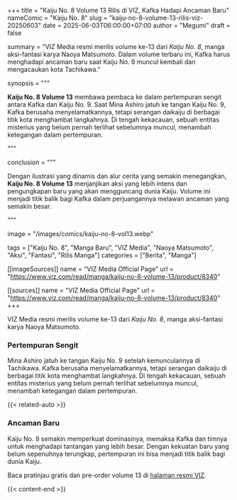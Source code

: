 +++
title = "Kaiju No. 8 Volume 13 Rilis di VIZ, Kafka Hadapi Ancaman Baru"
nameComic = "Kaiju No. 8"
slug = "kaiju-no-8-volume-13-rilis-viz-20250603"
date = 2025-06-03T06:00:00+07:00
author = "Megumi"
draft = false

summary = "VIZ Media resmi merilis volume ke-13 dari *Kaiju No. 8*, manga aksi-fantasi karya Naoya Matsumoto. Dalam volume terbaru ini, Kafka harus menghadapi ancaman baru saat Kaiju No. 9 muncul kembali dan mengacaukan kota Tachikawa."

synopsis = """<p><strong>Kaiju No. 8 Volume 13</strong> membawa pembaca ke dalam pertempuran sengit antara Kafka dan Kaiju No. 9. Saat Mina Ashiro jatuh ke tangan Kaiju No. 9, Kafka berusaha menyelamatkannya, tetapi serangan daikaiju di berbagai titik kota menghambat langkahnya. Di tengah kekacauan, sebuah entitas misterius yang belum pernah terlihat sebelumnya muncul, menambah ketegangan dalam pertempuran.</p>"""

conclusion = """<p>Dengan ilustrasi yang dinamis dan alur cerita yang semakin menegangkan, <strong>Kaiju No. 8 Volume 13</strong> menjanjikan aksi yang lebih intens dan pengungkapan baru yang akan mengguncang dunia Kaiju. Volume ini menjadi titik balik bagi Kafka dalam perjuangannya melawan ancaman yang semakin besar.</p>"""

image = "/images/comics/kaiju-no-8-vol13.webp"

tags = ["Kaiju No. 8", "Manga Baru", "VIZ Media", "Naoya Matsumoto", "Aksi", "Fantasi", "Rilis Manga"]
categories = ["Berita", "Manga"]


[[imageSources]]
name = "VIZ Media Official Page"
url = "https://www.viz.com/read/manga/kaiju-no-8-volume-13/product/8340"

[[sources]]
name = "VIZ Media Official Page"
url = "https://www.viz.com/read/manga/kaiju-no-8-volume-13/product/8340"
+++

VIZ Media resmi merilis volume ke-13 dari *Kaiju No. 8*, manga aksi-fantasi karya Naoya Matsumoto.

### **Pertempuran Sengit**
Mina Ashiro jatuh ke tangan Kaiju No. 9 setelah kemunculannya di Tachikawa. Kafka berusaha menyelamatkannya, tetapi serangan daikaiju di berbagai titik kota menghambat langkahnya. Di tengah kekacauan, sebuah entitas misterius yang belum pernah terlihat sebelumnya muncul, menambah ketegangan dalam pertempuran.

{{< related-auto >}}
### **Ancaman Baru**
Kaiju No. 9 semakin memperkuat dominasinya, memaksa Kafka dan timnya untuk menghadapi tantangan yang lebih besar. Dengan kekuatan baru yang belum sepenuhnya terungkap, pertempuran ini bisa menjadi titik balik bagi dunia Kaiju.

Baca pratinjau gratis dan pre-order volume 13 di [halaman resmi VIZ](https://www.viz.com/read/manga/kaiju-no-8-volume-13/product/8340).

 
{{< content-end >}}